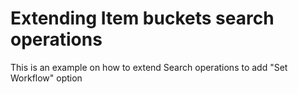 # Extending Item buckets search operations
This is an example on how to extend Search operations to add "Set Workflow" option 
